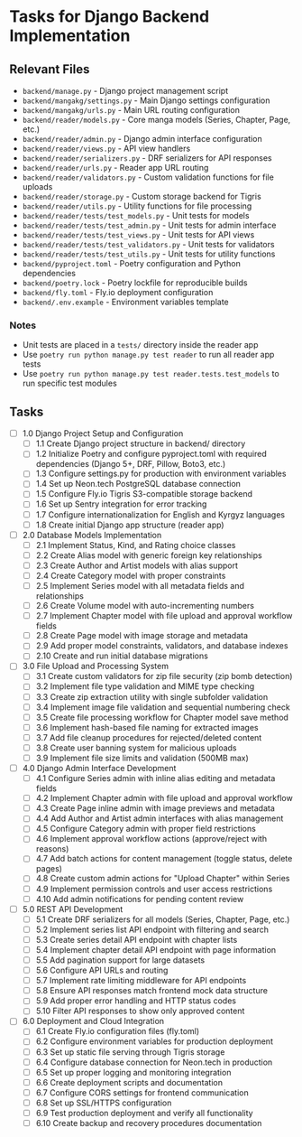 # Tasks for Django Backend Implementation

## Relevant Files

- `backend/manage.py` - Django project management script
- `backend/mangakg/settings.py` - Main Django settings configuration
- `backend/mangakg/urls.py` - Main URL routing configuration
- `backend/reader/models.py` - Core manga models (Series, Chapter, Page, etc.)
- `backend/reader/admin.py` - Django admin interface configuration
- `backend/reader/views.py` - API view handlers
- `backend/reader/serializers.py` - DRF serializers for API responses
- `backend/reader/urls.py` - Reader app URL routing
- `backend/reader/validators.py` - Custom validation functions for file uploads
- `backend/reader/storage.py` - Custom storage backend for Tigris
- `backend/reader/utils.py` - Utility functions for file processing
- `backend/reader/tests/test_models.py` - Unit tests for models
- `backend/reader/tests/test_admin.py` - Unit tests for admin interface
- `backend/reader/tests/test_views.py` - Unit tests for API views
- `backend/reader/tests/test_validators.py` - Unit tests for validators
- `backend/reader/tests/test_utils.py` - Unit tests for utility functions
- `backend/pyproject.toml` - Poetry configuration and Python dependencies
- `backend/poetry.lock` - Poetry lockfile for reproducible builds
- `backend/fly.toml` - Fly.io deployment configuration
- `backend/.env.example` - Environment variables template

### Notes

- Unit tests are placed in a `tests/` directory inside the reader app
- Use `poetry run python manage.py test reader` to run all reader app tests
- Use `poetry run python manage.py test reader.tests.test_models` to run specific test modules

## Tasks

- [ ] 1.0 Django Project Setup and Configuration
  - [ ] 1.1 Create Django project structure in backend/ directory
  - [ ] 1.2 Initialize Poetry and configure pyproject.toml with required dependencies (Django 5+, DRF, Pillow, Boto3, etc.)
  - [ ] 1.3 Configure settings.py for production with environment variables
  - [ ] 1.4 Set up Neon.tech PostgreSQL database connection
  - [ ] 1.5 Configure Fly.io Tigris S3-compatible storage backend
  - [ ] 1.6 Set up Sentry integration for error tracking
  - [ ] 1.7 Configure internationalization for English and Kyrgyz languages
  - [ ] 1.8 Create initial Django app structure (reader app)

- [ ] 2.0 Database Models Implementation
  - [ ] 2.1 Implement Status, Kind, and Rating choice classes
  - [ ] 2.2 Create Alias model with generic foreign key relationships
  - [ ] 2.3 Create Author and Artist models with alias support
  - [ ] 2.4 Create Category model with proper constraints
  - [ ] 2.5 Implement Series model with all metadata fields and relationships
  - [ ] 2.6 Create Volume model with auto-incrementing numbers
  - [ ] 2.7 Implement Chapter model with file upload and approval workflow fields
  - [ ] 2.8 Create Page model with image storage and metadata
  - [ ] 2.9 Add proper model constraints, validators, and database indexes
  - [ ] 2.10 Create and run initial database migrations

- [ ] 3.0 File Upload and Processing System
  - [ ] 3.1 Create custom validators for zip file security (zip bomb detection)
  - [ ] 3.2 Implement file type validation and MIME type checking
  - [ ] 3.3 Create zip extraction utility with single subfolder validation
  - [ ] 3.4 Implement image file validation and sequential numbering check
  - [ ] 3.5 Create file processing workflow for Chapter model save method
  - [ ] 3.6 Implement hash-based file naming for extracted images
  - [ ] 3.7 Add file cleanup procedures for rejected/deleted content
  - [ ] 3.8 Create user banning system for malicious uploads
  - [ ] 3.9 Implement file size limits and validation (500MB max)

- [ ] 4.0 Django Admin Interface Development
  - [ ] 4.1 Configure Series admin with inline alias editing and metadata fields
  - [ ] 4.2 Implement Chapter admin with file upload and approval workflow
  - [ ] 4.3 Create Page inline admin with image previews and metadata
  - [ ] 4.4 Add Author and Artist admin interfaces with alias management
  - [ ] 4.5 Configure Category admin with proper field restrictions
  - [ ] 4.6 Implement approval workflow actions (approve/reject with reasons)
  - [ ] 4.7 Add batch actions for content management (toggle status, delete pages)
  - [ ] 4.8 Create custom admin actions for "Upload Chapter" within Series
  - [ ] 4.9 Implement permission controls and user access restrictions
  - [ ] 4.10 Add admin notifications for pending content review

- [ ] 5.0 REST API Development
  - [ ] 5.1 Create DRF serializers for all models (Series, Chapter, Page, etc.)
  - [ ] 5.2 Implement series list API endpoint with filtering and search
  - [ ] 5.3 Create series detail API endpoint with chapter lists
  - [ ] 5.4 Implement chapter detail API endpoint with page information
  - [ ] 5.5 Add pagination support for large datasets
  - [ ] 5.6 Configure API URLs and routing
  - [ ] 5.7 Implement rate limiting middleware for API endpoints
  - [ ] 5.8 Ensure API responses match frontend mock data structure
  - [ ] 5.9 Add proper error handling and HTTP status codes
  - [ ] 5.10 Filter API responses to show only approved content

- [ ] 6.0 Deployment and Cloud Integration
  - [ ] 6.1 Create Fly.io configuration files (fly.toml)
  - [ ] 6.2 Configure environment variables for production deployment
  - [ ] 6.3 Set up static file serving through Tigris storage
  - [ ] 6.4 Configure database connection for Neon.tech in production
  - [ ] 6.5 Set up proper logging and monitoring integration
  - [ ] 6.6 Create deployment scripts and documentation
  - [ ] 6.7 Configure CORS settings for frontend communication
  - [ ] 6.8 Set up SSL/HTTPS configuration
  - [ ] 6.9 Test production deployment and verify all functionality
  - [ ] 6.10 Create backup and recovery procedures documentation